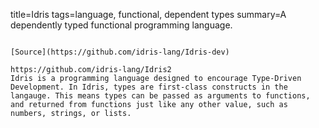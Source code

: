title=Idris
tags=language, functional, dependent types
summary=A dependently typed functional programming language.
~~~~~~

[Source](https://github.com/idris-lang/Idris-dev)

https://github.com/idris-lang/Idris2
Idris is a programming language designed to encourage Type-Driven Development. In Idris, types are first-class constructs in the langauge. This means types can be passed as arguments to functions, and returned from functions just like any other value, such as numbers, strings, or lists.
